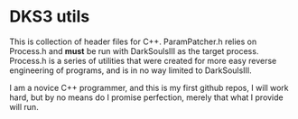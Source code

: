 # DKS3 utils
This is collection of header files for C++. ParamPatcher.h relies on Process.h and **must** be run with DarkSoulsIII as the target process. Process.h is a series of utilities that were created for more easy reverse engineering of programs, and is in no way limited to DarkSoulsIII.

I am a novice C++ programmer, and this is my first github repos, I will work hard, but by no means do I promise perfection, merely that what I provide will run.
